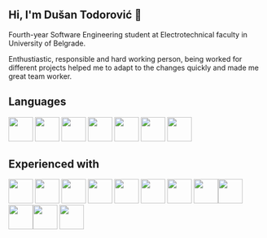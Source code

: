 ## Hi, I'm Dušan Todorović :wave:

Fourth-year Software Engineering student at Electrotechnical faculty in University of
Belgrade. 

Enthustiastic, responsible and hard working person,
being worked for different projects helped me to adapt to the changes quickly and made
me great team worker.

## Languages

<img src="https://upload.wikimedia.org/wikipedia/commons/1/18/ISO_C%2B%2B_Logo.svg" width="48">    <img src="https://upload.wikimedia.org/wikipedia/commons/thumb/1/18/C_Programming_Language.svg/1200px-C_Programming_Language.svg.png" width="48">    <img src="https://blog.bracketshow.com/wp-content/uploads/2021/07/csharp.png" width="48">   <img src="https://upload.wikimedia.org/wikipedia/commons/thumb/c/c3/Python-logo-notext.svg/1200px-Python-logo-notext.svg.png" width="48"> <img src="https://upload.wikimedia.org/wikipedia/en/thumb/3/30/Java_programming_language_logo.svg/1200px-Java_programming_language_logo.svg.png" height="48">    <img src="https://upload.wikimedia.org/wikipedia/commons/thumb/4/4c/Typescript_logo_2020.svg/1024px-Typescript_logo_2020.svg.png" width="48">     <img src="https://upload.wikimedia.org/wikipedia/commons/6/6a/JavaScript-logo.png" width="48">     

## Experienced with 
 <img src="https://manuelsilva.github.io/Logos/gl.png" width="48"> <img src="https://www.sfml-dev.org/images/logo.png" width="48"> <img src="https://upload.wikimedia.org/wikipedia/commons/thumb/0/0b/Qt_logo_2016.svg/1200px-Qt_logo_2016.svg.png" width="48"> <img src="https://cdn4.iconfinder.com/data/icons/various-icons-2/128/Unity.png" width="48"> <img src="https://cdn3.iconfinder.com/data/icons/file-extension-11/512/sql-file-extension-format-digital-256.png" width="48"> <img src="https://cdn4.iconfinder.com/data/icons/logos-brands-7/512/visual_studio-256.png" width="48"> <img src="https://cdn1.iconfinder.com/data/icons/logotypes/32/android-128.png" width="48"> <img src="https://cdn-images-1.medium.com/max/1200/1*5-aoK8IBmXve5whBQM90GA.png" width="48"><img src="https://cdn3.iconfinder.com/data/icons/file-extension-11/512/css-file-extension-format-digital-256.png" width="48"> <img src="https://cdn1.iconfinder.com/data/icons/logotypes/32/badge-html-5-256.png" width="48"><img src="https://cdn3.iconfinder.com/data/icons/logos-brands-3/24/logo_brand_brands_logos_linux-256.png" width="48"> <img src="https://cdn4.iconfinder.com/data/icons/social-media-logos-6/512/71-github-256.png" width="48"> 



























